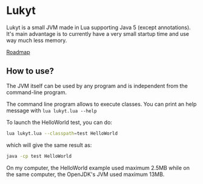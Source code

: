 # Lukyt
Lukyt is a small JVM made in Lua supporting Java 5 (except annotations).
It's main advantage is to currently have a very small startup time and use way much less memory.

[Roadmap](https://github.com/zenith391/lukyt/projects/1)

## How to use?
The JVM itself can be used by any program and is independent from the command-line program.

The command line program allows to execute classes.
You can print an help message with `lua lukyt.lua --help`

To launch the HelloWorld test, you can do:
```sh
lua lukyt.lua --classpath=test HelloWorld
```

which will give the same result as:
```sh
java -cp test HelloWorld
```

On my computer, the HelloWorld example used maximum 2.5MB while on the same computer, the OpenJDK's JVM used maximum 13MB.
